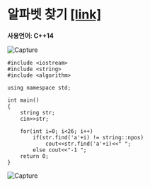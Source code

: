 # 알파벳 찾기 [[link]](https://www.acmicpc.net/problem/10809)
**사용언어: C++14**

![Capture](https://user-images.githubusercontent.com/38516906/66002044-c7bc7e80-e470-11e9-83c7-9be9d9f04aa4.PNG)

```
#include <iostream>
#include <string>
#include <algorithm>

using namespace std;

int main()
{
    string str;
    cin>>str;
    
    for(int i=0; i<26; i++)
        if(str.find('a'+i) != string::npos)
            cout<<str.find('a'+i)<<" ";
        else cout<<"-1 ";
    return 0;
}
```
![Capture](https://user-images.githubusercontent.com/38516906/66001978-a6f42900-e470-11e9-8259-37a646dcba88.PNG)
